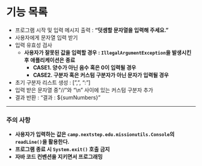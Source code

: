# 기능 목록

- 프로그램 시작 및 입력 메시지 출력 : **“덧셈할 문자열을 입력해 주세요.”**
- 사용자에게 문자열 입력 받기
- 입력 유효성 검사
  - **사용자가 잘못된 값을 입력할 경우 : `IllegalArgumentException`을 발생시킨 후 애플리케이션은 종료**
    - **CASE1. 양수가 아닌 음수 혹은 0이 입력될 경우**
    - **CASE2. 구분자 혹은 커스텀 구분자가 아닌 문자가 입력될 경우**
- 초기 구분자 리스트 생성 : [”,”,  “:”]
- 입력 받은 문자열 중"//”와 “\n” 사이에 있는 커스텀 구분자 추가
- 결과 반환 : “결과 : ${sumNumbers}”
---

### 주의 사항

- **사용자가 입력하는 값은 `camp.nextstep.edu.missionutils.Console`의 `readLine()`을 활용한다.**
- **프로그램 종료 시 `System.exit()` 호출 금지**
- **자바 코드 컨벤션을 지키면서 프로그래밍**